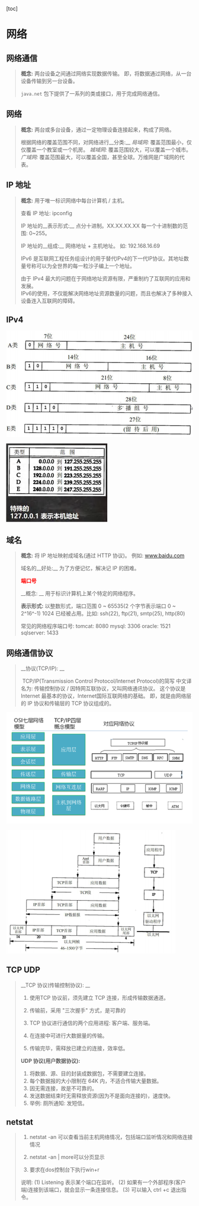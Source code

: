 [toc]

# 网络

## 网络通信

> __概念:__ 
> 	两台设备之间通过网络实现数据传输。
> 	即，将数据通过网络，从一台设备传输到另一台设备。
>
> `java.net` 包下提供了一系列的类或接口，用于完成网络通信。

## 网络

> __概念:__ 
> 	两台或多台设备，通过一定物理设备连接起来，构成了网络。
>
> 根据网络的覆盖范围不同，对网络进行__分类:__
> 	*局域网:* 
> 		覆盖范围最小，仅仅覆盖一个教室或一个机房。
> 	*城域网:*
> 		覆盖范围较大，可以覆盖一个城市。
> 	*广域网:* 
> 		覆盖范围最大，可以覆盖全国，甚至全球。万维网是广域网的代表。

## IP 地址

> __概念:__ 
> 	用于唯一标识网络中每台计算机 / 主机。
>
> 查看 IP 地址: ipconfig
>
> IP 地址的__表示形式:__ 
> 	点分十进制。XX.XX.XX.XX
> 	每一个十进制数的范围: 0~255。
>
> IP 地址的__组成:__ 
> 	网络地址 + 主机地址。
> 	如: 192.168.16.69
>
> IPv6 是互联网工程任务组设计的用于替代IPv4的下一代IP协议。
> ​其地址数量号称可以为全世界的每一粒沙子编上一个地址。
>
> 由于 IPv4 最大的问题在于网络地址资源有限，严重制约了互联网的应用和发展。	
> IPv6的使用，不仅能解决网络地址资源数量的问题，而且也解决了多种接入设备连入互联网的障碍。

## IPv4

![ipv4](./../img/ipv4.png)

![ipv4_scrop](./../img/ipv4_scrop.png)

## 域名

> __概念:__ 
> 	将 IP 地址映射成域名(通过 HTTP 协议)。
> 	例如: www.baidu.com
>
> 域名的__好处:__ 
> 	为了方便记忆，解决记 IP 的困难。
>
> __<span style="color: red">端口号</span>__
>
> __概念: __
> 	用于标识计算机上某个特定的网络程序。
>
> __表示形式:__ 
> 	以整数形式，端口范围 0 ~ 65535(2 个字节表示端口 0 ~ 2^16^-1)
> 	1024 已经被占用。比如: ssh(22), ftp(21), smtp(25), http(80)
>
> 常见的网络程序端口号:
> 	tomcat: 8080
> 	mysql: 3306
> 	oracle: 1521
> 	sqlserver: 1433

## 网络通信协议

> __协议(TCP/IP): __
>
> ​	TCP/IP(Transmission Control Protocol/lnternet Protocol)的简写
> ​	中文译名为: 传输控制协议 / 因特网互联协议，又叫网络通讯协议。
> ​	这个协议是 Internet 最基本的协议，Internet国际互联网络的基础。
> ​	即，就是由网络层的 IP 协议和传输层的 TCP 协议组成的。

![osi](./../img/osi.png)

![tcpip](./../img/tcpip.png)

## TCP UDP

> __TCP 协议(传输控制协议): __
>
> 1. 使用TCP 协议前，须先建立 TCP 连接，形成传输数据通道。
>
> 2. 传输前，采用 "三次握手" 方式，是可靠的
>
> 3. TCP 协议进行通信的两个应用进程: 客户端、服务端。
>
> 4. 在连接中可进行大数据量的传输。
>
> 5. 传输完毕，需释放已建立的连接，效率低。
>
> __UDP 协议(用户数据协议):__
>
> 1. 将数据、源、目的封装成数据包，不需要建立连接。
> 2. 每个数据报的大小限制在 64K 内，不适合传输大量数据。
> 3. 因无需连接，故是不可靠的。
> 4. 发送数据结束时无需释放资源(因为不是面向连接的)，速度快。
> 5. 举例: 厕所通知: 发短信。

## netstat

> 1. netstat -an 可以查看当前主机网络情况，包括端口监听情况和网络连接情况
>
> 2. netstat -an | more可以分页显示
>
> 3. 要求在dos控制台下执行win+r
>
>   说明:
>   (1) Listening 表示某个端口在监听。
>   (2) 如果有一个外部程序(客户端)连接到该端口，就会显示一条连接信息。
>   (3) 可以输入 ctrl +c 退出指令。
